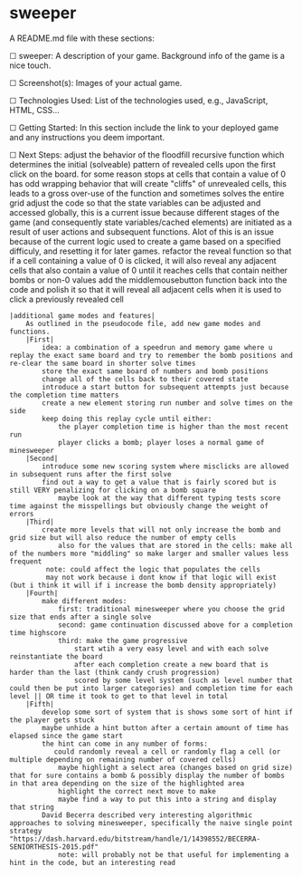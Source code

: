 # sweeper 
A README.md file with these sections:

☐ sweeper: A description of your game. Background info of the game is a nice touch.

☐ Screenshot(s): Images of your actual game.

☐ Technologies Used: List of the technologies used, e.g., JavaScript, HTML, CSS...

☐ Getting Started: In this section include the link to your deployed game and any instructions you deem important.

☐ Next Steps: 
    adjust the behavior of the floodfill recursive function which determines the initial (solveable) pattern of revealed cells upon the first click on the board. 
        for some reason stops at cells that contain a value of 0 
        has odd wrapping behavior that will create "cliffs" of unrevealed cells, this leads to a gross over-use of the function and sometimes solves the entire grid 
    adjust the code so that the state variables can be adjusted and accessed globally, this is a current issue because different stages of the game (and consequently state variables/cached elements) are initiated as a result of user actions and subsequent functions. Alot of this is an issue because of the current logic used to create a game based on a specified difficuly, and resetting it for later games.
    refactor the reveal function so that if a cell containing a value of 0 is clicked, it will also reveal any adjacent cells that also contain a value of 0 until it reaches cells that contain neither bombs or non-0 values
    add the middlemousebutton function back into the code and polish it so that it will reveal all adjacent cells when it is used to click a previously revealed cell 

    |additional game modes and features|
        As outlined in the pseudocode file, add new game modes and functions. 
        |First| 
            idea: a combination of a speedrun and memory game where u replay the exact same board and try to remember the bomb positions and re-clear the same board in shorter solve times 
            store the exact same board of numbers and bomb positions 
            change all of the cells back to their covered state 
            introduce a start button for subsequent attempts just because the completion time matters 
            create a new element storing run number and solve times on the side 
            keep doing this replay cycle until either: 
                the player completion time is higher than the most recent run 
                player clicks a bomb; player loses a normal game of minesweeper 
        |Second| 
            introduce some new scoring system where misclicks are allowed in subsequent runs after the first solve 
            find out a way to get a value that is fairly scored but is still VERY penalizing for clicking on a bomb square 
                maybe look at the way that different typing tests score time against the misspellings but obviously change the weight of errors 
        |Third| 
            create more levels that will not only increase the bomb and grid size but will also reduce the number of empty cells 
                also for the values that are stored in the cells: make all of the numbers more "middling" so make larger and smaller values less frequent   
             note: could affect the logic that populates the cells 
             may not work because i dont know if that logic will exist (but i think it will if i increase the bomb density appropriately)
        |Fourth| 
            make different modes: 
                first: traditional minesweeper where you choose the grid size that ends after a single solve
                second: game continuation discussed above for a completion time highscore 
                third: make the game progressive 
                    start wtih a very easy level and with each solve reinstantiate the board 
                    after each completion create a new board that is harder than the last (think candy crush progression)
                    scored by some level system (such as level number that could then be put into larger categories) and completion time for each level || OR time it took to get to that level in total 
        |Fifth| 
            develop some sort of system that is shows some sort of hint if the player gets stuck 
            maybe unhide a hint button after a certain amount of time has elapsed since the game start 
            the hint can come in any number of forms: 
               could randomly reveal a cell or randomly flag a cell (or multiple depending on remaining number of covered cells)
                maybe highlight a select area (changes based on grid size) that for sure contains a bomb & possibly display the number of bombs in that area depending on the size of the highlighted area 
                highlight the correct next move to make 
                maybe find a way to put this into a string and display that string 
            David Becerra described very interesting algorithmic approaches to solving minesweeper, specifically the naive single point strategy "https://dash.harvard.edu/bitstream/handle/1/14398552/BECERRA-SENIORTHESIS-2015.pdf" 
                note: will probably not be that useful for implementing a hint in the code, but an interesting read 